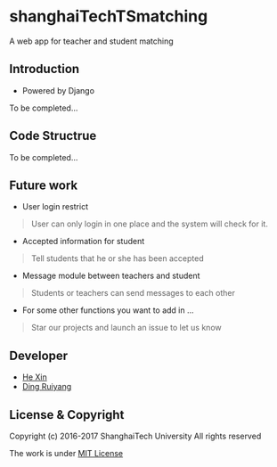 # shanghaiTechTSmatching

A web app for teacher and student matching

## Introduction

* Powered by Django

To be completed...

## Code Structrue

To be completed...

## Future work
* User login restrict

> User can only login in one place and the system will check for it.

* Accepted information for student

> Tell students that he or she has been accepted

* Message module between teachers and student

> Students or teachers can send messages to each other

* For some other functions you want to add in ...

> Star our projects and launch an issue to let us know

## Developer

* [He Xin](https://github.com/XinHeCS)
* [Ding Ruiyang](https://github.com/JohnDing1995)

## License & Copyright

Copyright (c) 2016-2017 ShanghaiTech University All rights reserved

The work is under [MIT License](https://opensource.org/licenses/MIT)
